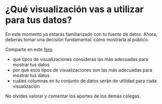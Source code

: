 # ¿Qué visualización vas a utilizar para tus datos?

En este momento ya estarás familiarizado con tu fuente de datos. Ahora, deberás tomar una decisión fundamental: cómo mostrarla al público.

Comparte en este [foro](https://github.com/MOOC-UNAM-Publico/curso-datos/discussions/new?category=actividades&title=Actividad%20¿qué%20visualización%20utilizaré?&body=El%20contenido%20de%20tu%20%20actividad)

- qué tipos de visualizaciones consideras las más adecuadas para mostrar tus datos
- por qué esos tipos de visualizaciones son las más adecuadas para mostrar tus datos
- cuáles columnas en tu conjunto de datos serán de utilidad para cada visualización

No olvides valorar y comentar los aportes de los demás colegas.
